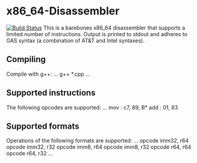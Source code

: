 # x86_64-Disassembler
[![Build Status](https://travis-ci.org/JonathanPugh/x86_64-Disassembler.svg?branch=master)](https://travis-ci.org/JonathanPugh/x86_64-Disassembler)
This is a barebones x86_64 disassembler that supports a limited number of instructions. Output is printed to stdout and adheres to GAS syntax (a combination of AT&T and Intel syntaxes).

## Compiling
Compile with g++:
...
g++ *.cpp
...

## Supported instructions
The following opcodes are supported:
...
mov : c7, 89, B*
add : 01, 83

## Supported formats
Operations of the following formats are supported:
...
opcode imm32, r64
opcode imm32, r32
opcode imm8, r64
opcode imm8, r32
opcode r64, r64
opcode r64, r32
...
